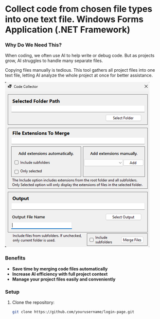 # **Collect code from chosen file types into one text file. Windows Forms Application (.NET Framework)**

### **Why Do We Need This?**
When coding, we often use AI to help write or debug code. But as projects grow, AI struggles to handle many separate files.

Copying files manually is tedious. This tool gathers all project files into one text file, letting AI analyze the whole project at once for better assistance.

![AppSS](\img\AppSS.png)

### **Benefits**
- **Save time by merging code files automatically**
- **Increase AI efficiency with full project context**
- **Manage your project files easily and conveniently**

### **Setup**
1. Clone the repository:
   ```bash
   git clone https://github.com/yourusername/login-page.git
